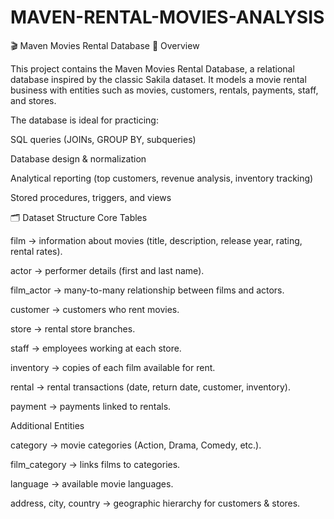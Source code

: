 # MAVEN-RENTAL-MOVIES-ANALYSIS
🎬 Maven Movies Rental Database
📌 Overview

This project contains the Maven Movies Rental Database, a relational database inspired by the classic Sakila dataset. It models a movie rental business with entities such as movies, customers, rentals, payments, staff, and stores.

The database is ideal for practicing:

SQL queries (JOINs, GROUP BY, subqueries)

Database design & normalization

Analytical reporting (top customers, revenue analysis, inventory tracking)

Stored procedures, triggers, and views

🗂️ Dataset Structure
Core Tables

film → information about movies (title, description, release year, rating, rental rates).

actor → performer details (first and last name).

film_actor → many-to-many relationship between films and actors.

customer → customers who rent movies.

store → rental store branches.

staff → employees working at each store.

inventory → copies of each film available for rent.

rental → rental transactions (date, return date, customer, inventory).

payment → payments linked to rentals.

Additional Entities

category → movie categories (Action, Drama, Comedy, etc.).

film_category → links films to categories.

language → available movie languages.

address, city, country → geographic hierarchy for customers & stores.
